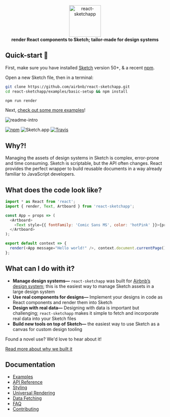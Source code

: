 <div align="center">
  <img alt="react-sketchapp" src="https://cldup.com/MxSVEkc_gb.png" style="max-height:163px; width:100; height: auto; max-width:100%" />
</div>

<div align="center">
  <strong>render React components to Sketch; tailor-made for design systems</strong>
</div>

## Quick-start 🏃‍

First, make sure you have installed [Sketch](http://sketch.com) version 50+, & a recent [npm](https://nodejs.org/en/download/).

Open a new Sketch file, then in a terminal:

```bash
git clone https://github.com/airbnb/react-sketchapp.git
cd react-sketchapp/examples/basic-setup && npm install

npm run render
```

Next, [check out some more examples](https://github.com/airbnb/react-sketchapp/tree/master/examples)!

![readme-intro](https://cloud.githubusercontent.com/assets/591643/24777148/e742cd0e-1ad8-11e7-8751-090f6b2db514.png)

[![npm](https://img.shields.io/npm/v/react-sketchapp.svg)](https://www.npmjs.com/package/react-sketchapp) ![Sketch.app](https://img.shields.io/badge/Sketch.app-43--50-brightgreen.svg) [![Travis](https://img.shields.io/travis/rust-lang/rust.svg)](https://travis-ci.org/airbnb/react-sketchapp)

## Why?!

Managing the assets of design systems in Sketch is complex, error-prone and time consuming. Sketch is scriptable, but the API often changes. React provides the perfect wrapper to build reusable documents in a way already familiar to JavaScript developers.

## What does the code look like?

```js
import * as React from 'react';
import { render, Text, Artboard } from 'react-sketchapp';

const App = props => (
  <Artboard>
    <Text style={{ fontFamily: 'Comic Sans MS', color: 'hotPink' }}>{props.message}</Text>
  </Artboard>
);

export default context => {
  render(<App message="Hello world!" />, context.document.currentPage());
};
```

## What can I do with it?

- **Manage design systems—** `react-sketchapp` was built for [Airbnb’s design system](http://airbnb.design/building-a-visual-language/); this is the easiest way to manage Sketch assets in a large design system
- **Use real components for designs—** Implement your designs in code as React components and render them into Sketch
- **Design with real data—** Designing with data is important but challenging; `react-sketchapp` makes it simple to fetch and incorporate real data into your Sketch files
- **Build new tools on top of Sketch—** the easiest way to use Sketch as a canvas for custom design tooling

Found a novel use? We'd love to hear about it!

[Read more about why we built it](http://airbnb.design/painting-with-code/)

## Documentation

- [Examples](http://airbnb.io/react-sketchapp/docs/examples.html)
- [API Reference](http://airbnb.io/react-sketchapp/docs/API.html)
- [Styling](http://airbnb.io/react-sketchapp/docs/guides/styling.html)
- [Universal Rendering](http://airbnb.io/react-sketchapp/docs/guides/universal-rendering.html)
- [Data Fetching](http://airbnb.io/react-sketchapp/docs/guides/data-fetching.html)
- [FAQ](http://airbnb.io/react-sketchapp/docs/FAQ.html)
- [Contributing](https://github.com/airbnb/react-sketchapp/blob/master/.github/CONTRIBUTING.md)
